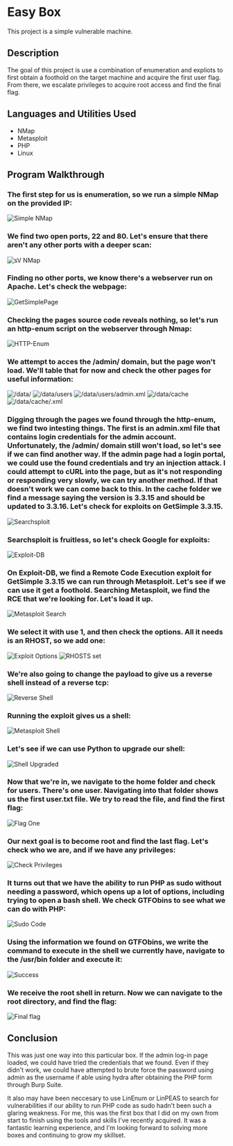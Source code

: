# Easy Box

This project is a simple vulnerable machine.

## Description

The goal of this project is use a combination of enumeration and expliots to first obtain a foothold on the target machine and acquire the first user flag.  From there, we escalate privileges to acquire root access and find the final flag.  

## Languages and Utilities Used

- NMap
- Metasploit
- PHP
- Linux

## Program Walkthrough

### The first step for us is enumeration, so we run a simple NMap on the provided IP:

![Simple NMap](https://i.imgur.com/hcsTI64l.png)

### We find two open ports, 22 and 80.  Let's ensure that there aren't any other ports with a deeper scan:

![sV NMap](https://i.imgur.com/0TqHEjNl.png)

### Finding no other ports, we know there's a webserver run on Apache. Let's check the webpage:  

![GetSimplePage](https://i.imgur.com/NuGKOd2l.png)

### Checking the pages source code reveals nothing, so let's run an http-enum script on the webserver through Nmap:

![HTTP-Enum](https://i.imgur.com/UVJZs9Pl.png)

### We attempt to acces the /admin/ domain, but the page won't load.  We'll table that for now and check the other pages for useful information:

![/data/](https://i.imgur.com/Jx27vSFl.png)
![/data/users](https://i.imgur.com/4Z32BZ7l.png)
![/data/users/admin.xml](https://i.imgur.com/39tfnoIl.png)
![/data/cache](https://i.imgur.com/T66gv1El.png)
![/data/cache/<SNIP>.xml](https://i.imgur.com/Qy1AWqWl.png)

### Digging through the pages we found through the http-enum, we find two intesting things.  The first is an admin.xml file that contains login credentials for the admin account.  Unfortunately, the /admin/ domain still won't load, so let's see if we can find another way.  If the admin page had a login portal, we could use the found credentials and try an injection attack. I could attempt to cURL into the page, but as it's not responding or responding very slowly, we can try another method. If that doesn't work we can come back to this. In the cache folder we find a message saying the version is 3.3.15 and should be updated to 3.3.16.  Let's check for exploits on GetSimple 3.3.15. 

![Searchsploit](https://i.imgur.com/IZSUIlbl.png)

### Searchsploit is fruitless, so let's check Google for exploits:

![Exploit-DB](https://i.imgur.com/ECxDHwKl.png)

### On Exploit-DB, we find a Remote Code Execution exploit for GetSimple 3.3.15 we can run through Metasploit.  Let's see if we can use it get a foothold. Searching Metasploit, we find the RCE that we're looking for.  Let's load it up.

![Metasploit Search](https://i.imgur.com/Z18hBWkl.png)

### We select it with use 1, and then check the options.  All it needs is an RHOST, so we add one:

![Exploit Options](https://i.imgur.com/STXdohRl.png)
![RHOSTS set](https://i.imgur.com/724hxmrl.png)

### We're also going to change the payload to give us a reverse shell instead of a reverse tcp:

![Reverse Shell](https://i.imgur.com/iKSOny7l.png)

### Running the exploit gives us a shell:

![Metasploit Shell](https://i.imgur.com/qrslWT5l.png)

### Let's see if we can use Python to upgrade our shell:

![Shell Upgraded](https://i.imgur.com/uQeA1Enl.png)

### Now that we're in, we navigate to the home folder and check for users.  There's one user.  Navigating into that folder shows us the first user.txt file.  We try to read the file, and find the first flag:

![Flag One](https://i.imgur.com/fc9lzOTl.png)

### Our next goal is to become root and find the last flag.  Let's check who we are, and if we have any privileges:

![Check Privileges](https://i.imgur.com/OgGCAxVl.png)

### It turns out that we have the ability to run PHP as sudo without needing a password, which opens up a lot of options, including trying to open a bash shell. We check GTFObins to see what we can do with PHP:

![Sudo Code](https://i.imgur.com/cE32gYkl.png)

### Using the information we found on GTFObins, we write the command to execute in the shell we currently have, navigate to the /usr/bin folder and execute it:

![Success](https://i.imgur.com/nzaY0Gal.png)

### We receive the root shell in return.  Now we can navigate to the root directory, and find the flag:

![Final flag](https://i.imgur.com/WjmJoGcl.png)

## Conclusion

This was just one way into this particular box.  If the admin log-in page loaded, we could have tried the credentials that we found.  Even if they didn't work, we could have attempted to brute force the password using admin as the username if able using hydra after obtaining the PHP form through Burp Suite. 

It also may have been neccesary to use LinEnum or LinPEAS to search for vulnerabilities if our ability to run PHP code as sudo hadn't been such a glaring weakness. For me, this was the first box that I did on my own from start to finish using the tools and skills I've recently acquired.  It was a fantastic learning experience, and I'm looking forward to solving more boxes and continuing to grow my skillset.
